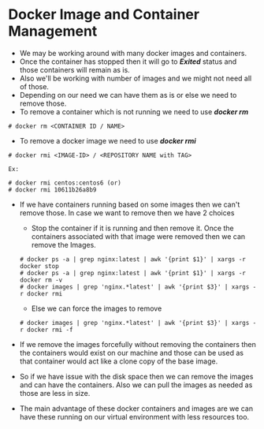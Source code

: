 # Docker Image and Container Management

- We may be working around with many docker images and containers.
- Once the container has stopped then it will go to ***Exited*** status and those containers will remain as is.
- Also we'll be working with number of images and we might not need all of those.
- Depending on our need we can have them as is or else we need to remove those.
- To remove a container which is not running we need to use ***docker rm***

```
# docker rm <CONTAINER ID / NAME>
```

- To remove a docker image we need to use ***docker rmi***

```
# docker rmi <IMAGE-ID> / <REPOSITORY NAME with TAG>

Ex:

# docker rmi centos:centos6 (or)
# docker rmi 10611b26a8b9
```

- If we have containers running based on some images then we can't remove those. In case we want to remove then we have 2 choices
	- Stop the container if it is running and then remove it. Once the containers associated with that image were removed then we can remove the Images.

	```
	# docker ps -a | grep nginx:latest | awk '{print $1}' | xargs -r docker stop
	# docker ps -a | grep nginx:latest | awk '{print $1}' | xargs -r docker rm -v
	# docker images | grep 'nginx.*latest' | awk '{print $3}' | xargs -r docker rmi
	```

	- Else we can force the images to remove

	```
	# docker images | grep 'nginx.*latest' | awk '{print $3}' | xargs -r docker rmi -f
	```

- If we remove the images forcefully without removing the containers then the containers would exist on our machine and those can be used as that container would act like a clone copy of the base image.
- So if we have issue with the disk space then we can remove the images and can have the containers. Also we can pull the images as needed as those are less in size.
- The main advantage of these docker containers and images are we can have these running on our virtual environment with less resources too.
